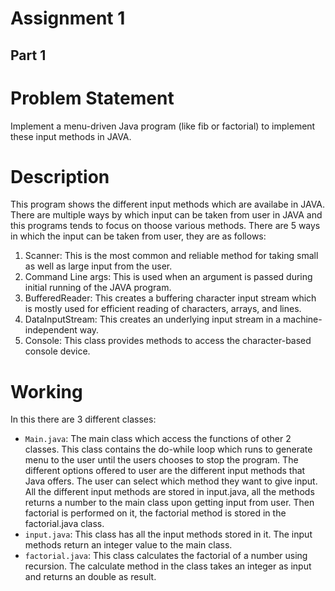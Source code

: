 # Assignment 1 

## Part 1
# **Problem Statement**  
Implement a menu-driven Java program (like fib or factorial) to implement these input methods in JAVA.

# **Description**  
This program shows the different input methods which are availabe in JAVA. There are multiple ways by which input can be taken from user in JAVA and this programs tends to focus on thoose various methods.
There are 5 ways in which the input can be taken from user, they are as follows:

1. Scanner: This is the most common and reliable method for taking small as well as large input from the user. 
2. Command Line args: This is used when an argument is passed during initial running of the JAVA program. 
3. BufferedReader: This creates a buffering character input stream which is mostly used for efficient reading of characters, arrays, and lines.
4. DataInputStream: This creates an underlying input stream in a machine-independent way.
5. Console: This class provides methods to access the character-based console device.

# **Working**  
In this there are 3 different classes:
- ```Main.java```: The main class which access the functions of other 2 classes. This class contains the do-while loop which runs to generate menu to the user until the users chooses to stop the program. The different options offered to user are the different input methods that Java offers. The user can select which method they want to give input. All the different input methods are stored in input.java, all the methods returns a number to the main class upon getting input from user. Then factorial is performed on it, the factorial method is stored in the factorial.java class.
- ```input.java```: This class has all the input methods stored in it. The input methods return an integer value to the main class.
- ```factorial.java```: This class calculates the factorial of a number using recursion. The calculate method in the class takes an integer as input and returns an double as result.
